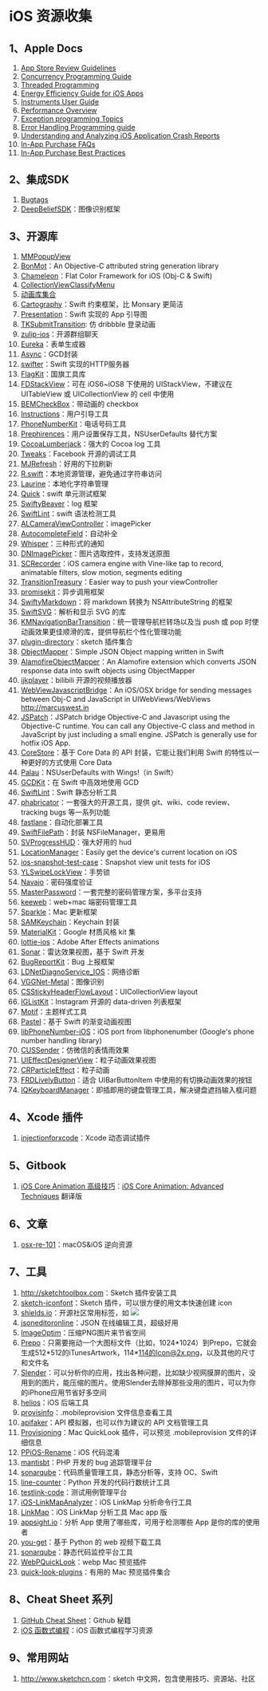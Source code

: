 # iOS 资源收集

## 1、Apple Docs

1. [App Store Review Guidelines](https://developer.apple.com/app-store/review/guidelines)
1. [Concurrency Programming Guide](https://developer.apple.com/library/ios/documentation/General/Conceptual/ConcurrencyProgrammingGuide)
2. [Threaded Programming](https://developer.apple.com/library/prerelease/content/documentation/Cocoa/Conceptual/Multithreading/Introduction/Introduction.html)
3. [Energy Efficiency Guide for iOS Apps](https://developer.apple.com/library/prerelease/content/documentation/Performance/Conceptual/EnergyGuide-iOS/index.html)
4. [Instruments User Guide](https://developer.apple.com/library/prerelease/content/documentation/DeveloperTools/Conceptual/InstrumentsUserGuide/MeasuringGraphicsPerformance.html)
5. [Performance Overview](https://developer.apple.com/library/prerelease/content/documentation/Performance/Conceptual/PerformanceOverview/Introduction/Introduction.html)
6. [Exception programming Topics](https://developer.apple.com/library/prerelease/content/documentation/Cocoa/Conceptual/Exceptions/Exceptions.html)
7. [Error Handling Programming guide](https://developer.apple.com/library/prerelease/content/documentation/Cocoa/Conceptual/ErrorHandlingCocoa/ErrorHandling/ErrorHandling.html)
8. [Understanding and Analyzing iOS Application Crash Reports](https://developer.apple.com/library/ios/technotes/tn2151/_index.html)
9. [In-App Purchase FAQs](https://developer.apple.com/library/mac/technotes/tn2413/_index.html)
10. [In-App Purchase Best Practices](https://developer.apple.com/library/ios/technotes/tn2387/_index.html)

## 2、集成SDK
1. [Bugtags](https://bugtags.com)
2. [DeepBeliefSDK](https://github.com/jetpacapp/DeepBeliefSDK)：图像识别框架

## 3、开源库
1. [MMPopupView](https://github.com/adad184/MMPopupView)
2. [BonMot](https://github.com/Raizlabs/BonMot)：An Objective-C attributed string generation library
3. [Chameleon](https://github.com/ViccAlexander/Chameleon)：Flat Color Framework for iOS (Obj-C & Swift)
4. [CollectionViewClassifyMenu](https://github.com/ChenYilong/CollectionViewClassifyMenu)
5. [动画库集合](https://github.com/sxyx2008/awesome-ios-animation)
6. [Cartography](https://github.com/robb/Cartography)：Swift 约束框架，比 Monsary 更简洁
7. [Presentation](https://github.com/hyperoslo/Presentation)：Swift 实现的 App 引导图
8. [TKSubmitTransition](https://github.com/entotsu/TKSubmitTransition): 仿 dribbble 登录动画
9. [zulip-ios](https://github.com/zulip/zulip-ios)：开源群组聊天
10. [Eureka](https://github.com/xmartlabs/Eureka)：表单生成器
11. [Async](https://github.com/duemunk/Async)：GCD封装
12. [swifter](https://github.com/glock45/swifter)：Swift 实现的HTTP服务器
13. [FlagKit](https://github.com/madebybowtie/FlagKit)：国旗工具库
14. [FDStackView](https://github.com/forkingdog/FDStackView)：可在 iOS6~iOS8 下使用的 UIStackView，不建议在 UITableView 或 UICollectionView 的 cell 中使用
15. [BEMCheckBox](https://github.com/Boris-Em/BEMCheckBox)：带动画的 checkbox
16. [Instructions](https://github.com/ephread/Instructions)：用户引导工具
17. [PhoneNumberKit](https://github.com/marmelroy/PhoneNumberKit)：电话号码工具
18. [Prephirences](https://github.com/phimage/Prephirences)：用户设置保存工具，NSUserDefaults 替代方案
19. [CocoaLumberjack](https://github.com/CocoaLumberjack/CocoaLumberjack)：强大的 Cocoa log 工具
20. [Tweaks](https://github.com/facebook/Tweaks)：Facebook 开源的调试工具
21. [MJRefresh](https://github.com/CoderMJLee/MJRefresh)：好用的下拉刷新
22. [R.swift](https://github.com/mac-cain13/R.swift)：本地资源管理，避免通过字符串访问
23. [Laurine](https://github.com/JiriTrecak/Laurine)：本地化字符串管理
24. [Quick](https://github.com/Quick/Quick)：swift 单元测试框架
25. [SwiftyBeaver](https://github.com/SwiftyBeaver/SwiftyBeaver)：log 框架
26. [SwiftLint](https://github.com/realm/SwiftLint)：swift 语法检测工具
27. [ALCameraViewController](https://github.com/AlexLittlejohn/ALCameraViewController)：imagePicker
28. [AutocompleteField](https://github.com/filipstefansson/AutocompleteField)：自动补全
29. [Whisper](https://github.com/hyperoslo/Whisper)：三种形式的通知
30. [DNImagePicker](https://github.com/AwesomeDennis/DNImagePicker)：图片选取控件，支持发送原图
31. [SCRecorder](https://github.com/rFlex/SCRecorder)：iOS camera engine with Vine-like tap to record, animatable filters, slow motion, segments editing
32. [TransitionTreasury](https://github.com/DianQK/TransitionTreasury)：Easier way to push your viewController
33. [promisekit](https://github.com/mxcl/promisekit)：异步调用框架
34. [SwiftyMarkdown](https://github.com/SimonFairbairn/SwiftyMarkdown)：将 markdown 转换为 NSAttributeString 的框架
35. [SwiftSVG](https://github.com/mchoe/SwiftSVG)：解析和显示 SVG 的库
36. [KMNavigationBarTransition](https://github.com/MoZhouqi/KMNavigationBarTransition)：统一管理导航栏转场以及当 push 或 pop 时使动画效果更佳顺滑的库，提供导航栏个性化管理功能
37. [plugin-directory](https://github.com/sketchplugins/plugin-directory)：sketch 插件集合
38. [ObjectMapper](https://github.com/Hearst-DD/ObjectMapper)：Simple JSON Object mapping written in Swift
39. [AlamofireObjectMapper](https://github.com/tristanhimmelman/AlamofireObjectMapper)：An Alamofire extension which converts JSON response data into swift objects using ObjectMapper
40. [ijkplayer](https://github.com/Bilibili/ijkplayer)：bilibili 开源的视频播放器
41. [WebViewJavascriptBridge](https://github.com/marcuswestin/WebViewJavascriptBridge)：An iOS/OSX bridge for sending messages between Obj-C and JavaScript in UIWebViews/WebViews <http://marcuswest.in>
42. [JSPatch](https://github.com/bang590/JSPatch)：JSPatch bridge Objective-C and Javascript using the Objective-C runtime. You can call any Objective-C class and method in JavaScript by just including a small engine. JSPatch is generally use for hotfix iOS App.
43. [CoreStore](https://github.com/JohnEstropia/CoreStore)：基于 Core Data 的 API 封装，它能让我们利用 Swift 的特性以一种更好的方式使用 Core Data
44. [Palau](https://github.com/symentis/Palau)：NSUserDefaults with Wings!（in Swift）
45. [GCDKit](https://github.com/JohnEstropia/GCDKit)：在 Swift 中高效地使用 GCD
46. [SwiftLint](https://github.com/realm/SwiftLint)：Swift 静态分析工具
47. [phabricator](https://github.com/phacility/phabricator)：一套强大的开源工具，提供 git、wiki、code review、tracking bugs 等一系列功能
48. [fastlane](https://github.com/fastlane/fastlane)：自动化部署工具
49. [SwiftFilePath](https://github.com/nori0620/SwiftFilePath)：封装 NSFileManager，更易用
50. [SVProgressHUD](https://github.com/SVProgressHUD/SVProgressHUD)：强大好用的 hud
51. [LocationManager](https://github.com/intuit/LocationManager)：Easily get the device's current location on iOS
52. [ios-snapshot-test-case](https://github.com/facebook/ios-snapshot-test-case)：Snapshot view unit tests for iOS
53. [YLSwipeLockView](https://github.com/XiaoYulong/YLSwipeLockView)：手势锁
54. [Navajo](https://github.com/mattt/Navajo)：密码强度验证
55. [MasterPassword](https://github.com/Lyndir/MasterPassword)：一套完整的密码管理方案，多平台支持
56. [keeweb](https://github.com/keeweb/keeweb)：web+mac 端密码管理工具
57. [Sparkle](https://github.com/sparkle-project/Sparkle)：Mac 更新框架
58. [SAMKeychain](https://github.com/soffes/SAMKeychain)：Keychain 封装
59. [MaterialKit](https://github.com/nghialv/MaterialKit)：Google 材质风格 kit 集
60. [lottie-ios](https://github.com/airbnb/lottie-ios)：Adobe After Effects animations
61. [Sonar](https://github.com/thefuntasty/Sonar)：雷达效果视图，基于 Swift 开发
62. [BugReportKit](https://github.com/rahuljiresal/BugReportKit)：Bug 上报框架
63. [LDNetDiagnoService_IOS](https://github.com/Lede-Inc/LDNetDiagnoService_IOS)：网络诊断
64. [VGGNet-Metal](https://github.com/hollance/VGGNet-Metal)：图像识别
65. [CSStickyHeaderFlowLayout](https://github.com/CSStickyHeaderFlowLayout/CSStickyHeaderFlowLayout)：UICollectionView layout
66. [IGListKit](https://github.com/Instagram/IGListKit)：Instagram 开源的 data-driven 列表框架
67. [Motif](https://github.com/erichoracek/Motif)：主题样式工具
68. [Pastel](https://github.com/cruisediary/Pastel)：基于 Swift 的渐变动画视图
69. [libPhoneNumber-iOS](https://github.com/iziz/libPhoneNumber-iOS)：iOS port from libphonenumber (Google's phone number handling library)
70. [CUSSender](https://github.com/JJMM/CUSSender)：仿微信的表情雨效果
71. [UIEffectDesignerView](https://github.com/icanzilb/UIEffectDesignerView)：粒子动画效果视图
72. [CRParticleEffect](https://github.com/Cleveroad/CRParticleEffect)：粒子动画
73. [FRDLivelyButton](https://github.com/sebastienwindal/FRDLivelyButton)：适合 UIBarButtonItem 中使用的有切换动画效果的按钮
74. [IQKeyboardManager](https://github.com/hackiftekhar/IQKeyboardManager)：即插即用的键盘管理工具，解决键盘遮挡输入框问题

## 4、Xcode 插件

1. [injectionforxcode](https://github.com/johnno1962/injectionforxcode)：Xcode 动态调试插件

## 5、Gitbook

1. [iOS Core Animation 高级技巧](https://www.gitbook.com/book/zsisme/ios-/details)：[iOS Core Animation: Advanced Techniques](http://www.amazon.com/iOS-Core-Animation-Advanced-Techniques-ebook/dp/B00EHJCORC/ref=sr_1_1?ie=UTF8&qid=1423192842&sr=8-1&keywords=Core+Animation+Advanced+Techniques) 翻译版

## 6、文章

1. [osx-re-101](https://github.com/michalmalik/osx-re-101)：macOS&iOS 逆向资源

## 7、工具

1. <http://sketchtoolbox.com>：Sketch 插件安装工具
2. [sketch-iconfont](https://github.com/keremciu/sketch-iconfont)：Sketch 插件，可以很方便的用文本快速创建 icon
3. [shields.io](http://shields.io)：开源社区常用标签，如 ![](https://img.shields.io/wercker/ci/wercker/docs.svg)
4. [jsoneditoronline](http://jsoneditoronline.org/)：JSON 在线编辑工具，超级好用
5. [ImageOptim](https://imageoptim.com/mac)：压缩PNG图片来节省空间
6. [Prepo](http://wearemothership.com/work/prepo/)：只需要拖动一个大图标文件（比如，1024\*1024）到Prepo，它就会生成512\*512的iTunesArtwork，114\*114的Icon@2x.png，以及其他的尺寸和文件名
7. [Slender](http://martiancraft.com/products/slender.html)：可以分析你的应用，找出各种问题，比如缺少视网膜屏的图片，没用到的图片，能压缩的图片。使用Slender去除掉那些没用的图片，可以为你的iPhone应用节省好多空间
8. [helios](https://github.com/helios-framework/helios)：iOS 后端工具
9. [provisinfo](https://github.com/osrufung/provisinfo)：.mobileprovision 文件信息查看工具
10. [apifaker](https://github.com/hylin/apifaker)：API 模拟器，也可以作为建议的 API 文档管理工具
11. [Provisioning](https://github.com/chockenberry/Provisioning)：Mac QuickLook 插件，可以预览 .mobileprovision 文件的详细信息
12. [PPiOS-Rename](https://github.com/preemptive/PPiOS-Rename)：iOS 代码混淆
13. [mantisbt](https://github.com/mantisbt/mantisbt)：PHP 开发的 bug 追踪管理平台
14. [sonarqube](https://github.com/SonarSource/sonarqube)：代码质量管理工具，静态分析等，支持 OC、Swift
15. [line-counter](https://github.com/MorganZhang100/line-counter)：Python 开发的代码行数统计工具
16. [testlink-code](https://github.com/TestLinkOpenSourceTRMS/testlink-code)：测试用例管理平台
17. [iOS-LinkMapAnalyzer](https://github.com/778477/iOS-LinkMapAnalyzer)：iOS LinkMap 分析命令行工具
18. [LinkMap](https://github.com/huanxsd/LinkMap)：iOS LinkMap 分析工具 Mac app 版
19. [appsight.io](https://www.appsight.io)：分析 App 使用了哪些库，可用于检测哪些 App 是你的库的使用者
20. [you-get](https://github.com/soimort/you-get)：基于 Python 的 web 视频下载工具
21. [sonarqube](https://github.com/SonarSource/sonarqube)：静态代码监控平台工具
22. [WebPQuickLook](https://github.com/emin/WebPQuickLook)：webp Mac 预览插件
23. [quick-look-plugins](https://github.com/sindresorhus/quick-look-plugins)：有用的 Mac 预览插件集合

## 8、Cheat Sheet 系列

1. [GitHub Cheat Sheet](https://github.com/tiimgreen/github-cheat-sheet)：Github 秘籍
2. [iOS 函数式编程](https://gist.github.com/JaviLorbada/4a7bd6129275ebefd5a6)：iOS 函数式编程学习资源

## 9、常用网站

1. <http://www.sketchcn.com>：sketch 中文网，包含使用技巧、资源站、社区